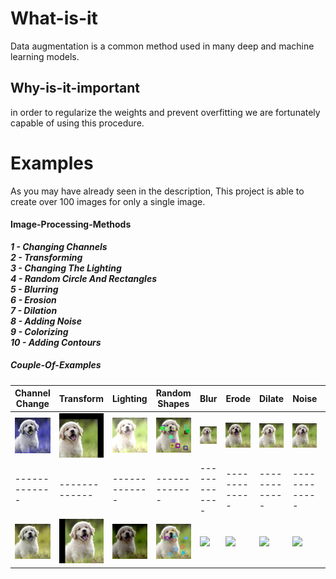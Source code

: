 # What-is-it
Data augmentation is a common method used in many deep and machine learning models.
## Why-is-it-important
in order to regularize the weights and prevent overfitting we are fortunately capable of using this procedure.
# Examples 
As you may have already seen in the description, This project is able to create over 100 images for only a single image.
#### Image-Processing-Methods
***1 - Changing Channels*** <br />
***2 - Transforming*** <br />
***3 - Changing The Lighting*** <br />
***4 - Random Circle And Rectangles*** <br />
***5 - Blurring*** <br />
***6 - Erosion*** <br />
***7 - Dilation*** <br />
***8 - Adding Noise*** <br />
***9 - Colorizing*** <br />
***10 - Adding Contours*** <br />
##### Couple-Of-Examples
|Channel Change|Transform|Lighting|Random Shapes|Blur|Erode|Dilate|Noise|Colorize |Contour|  
|-------------|-------------|-------------|-------------|-------------|-------------|-------------|-------------|-------------|-------------|
|![](https://github.com/Moeed1mdnzh/Data-Augmentor/blob/main/few_examples/%5B0%2C%201%5D%2C2.jpg)|![](https://github.com/Moeed1mdnzh/Data-Augmentor/blob/main/few_examples/%5B0%2C%201%5D%2C5.jpg)|![](https://github.com/Moeed1mdnzh/Data-Augmentor/blob/main/few_examples/%5B0%2C%201%5D%2C21.jpg)|![](https://github.com/Moeed1mdnzh/Data-Augmentor/blob/main/few_examples/%5B0%2C%201%5D%2C14.jpg)|![](https://github.com/Moeed1mdnzh/Data-Augmentor/blob/main/few_examples/%5B0%2C%201%5D%2C23.jpg)|![](https://github.com/Moeed1mdnzh/Data-Augmentor/blob/main/few_examples/%5B0%2C%201%5D%2C17.jpg)|![](https://github.com/Moeed1mdnzh/Data-Augmentor/blob/main/few_examples/%5B0%2C%201%5D%2C18.jpg)|![](https://github.com/Moeed1mdnzh/Data-Augmentor/blob/main/few_examples/%5B0%2C%201%5D%2C16.jpg)|![](https://github.com/Moeed1mdnzh/Data-Augmentor/blob/main/few_examples/%5B0%2C%201%5D%2C11.jpg)|![](https://github.com/Moeed1mdnzh/Data-Augmentor/blob/main/few_examples/%5B0%2C%201%5D%2C4.jpg)|
|-------------|-------------|-------------|-------------|-------------|-------------|-------------|-------------|-------------|-------------|
|![](https://github.com/Moeed1mdnzh/Data-Augmentor/blob/main/few_examples/%5B0%2C%201%5D%2C1.jpg)|![](https://github.com/Moeed1mdnzh/Data-Augmentor/blob/main/few_examples/%5B0%2C%201%5D%2C6.jpg)|![](https://github.com/Moeed1mdnzh/Data-Augmentor/blob/main/few_examples/%5B0%2C%201%5D%2C22.jpg)|![](https://github.com/Moeed1mdnzh/Data-Augmentor/blob/main/few_examples/%5B0%2C%201%5D%2C15.jpg)|![](---)|![](---)|![](---)|![](---)|![](https://github.com/Moeed1mdnzh/Data-Augmentor/blob/main/few_examples/%5B0%2C%201%5D%2C13.jpg)|![](https://github.com/Moeed1mdnzh/Data-Augmentor/blob/main/few_examples/%5B0%2C%201%5D%2C3.jpg)|








